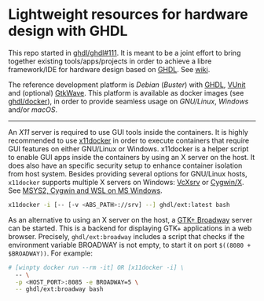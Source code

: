 # Lightweight resources for hardware design with GHDL

This repo started in [ghdl/ghdl#111](https://github.com/ghdl/ghdl/issues/111). It is meant to be a joint effort to bring together existing tools/apps/projects in order to achieve a libre framework/IDE for hardware design based on [GHDL](https://github.com/ghdl). See [wiki](https://github.com/eine/hwd-ide/wiki).

The reference development platform is *Debian* (*Buster*) with [GHDL](https://github.com/ghdl/ghdl), [VUnit](https://github.com/VUnit/vunit) and (optional) [GtkWave](http://gtkwave.sourceforge.net/). This platform is available as docker images (see [ghdl/docker](https://github.com/ghdl/docker)), in order to provide seamless usage on *GNU/Linux*, *Windows* and/or *macOS*.

---

An *X11* server is required to use GUI tools inside the containers. It is highly recommended to use [x11docker](https://github.com/mviereck/x11docker) in order to execute containers that require GUI features on either GNU/Linux or Windows. x11docker is a helper script to enable GUI apps inside the containers by using an X server on the host. It does also have an specific security setup to enhance container isolation from host system. Besides providing several options for GNU/Linux hosts, `x11docker` supports multiple X servers on Windows: [VcXsrv](https://sourceforge.net/projects/vcxsrv/) or [Cygwin/X](https://x.cygwin.com/). See [MSYS2, Cygwin and WSL on MS Windows](https://github.com/mviereck/x11docker#msys2-cygwin-and-wsl-on-ms-windows).

``` bash
x11docker -i [-- [-v <ABS_PATH>://srv] --] ghdl/ext:latest bash
```

As an alternative to using an X server on the host, a [GTK+ Broadway](https://developer.gnome.org/gtk3/stable/gtk-broadway.html) server can be started. This is a backend for displaying GTK+ applications in a web browser. Precisely, `ghdl/ext:broadway` includes a script that checks if the environment variable BROADWAY is not empty, to start it on port `$((8080 + $BROADWAY))`. For example:

``` bash
# [winpty docker run --rm -it] OR [x11docker -i] \
  -- \
  -p <HOST_PORT>:8085 -e BROADWAY=5 \
  -- ghdl/ext:broadway bash
```
